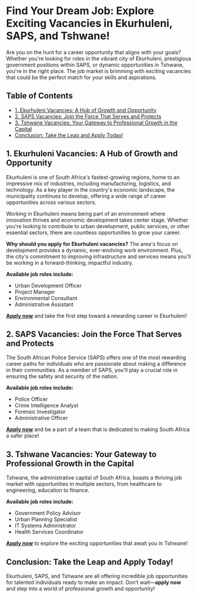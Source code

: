 # Find Your Dream Job: Explore Exciting Vacancies in Ekurhuleni, SAPS, and Tshwane!

Are you on the hunt for a career opportunity that aligns with your goals? Whether you're looking for roles in the vibrant city of Ekurhuleni, prestigious government positions within SAPS, or dynamic opportunities in Tshwane, you're in the right place. The job market is brimming with exciting vacancies that could be the perfect match for your skills and aspirations.

## Table of Contents
- [1. Ekurhuleni Vacancies: A Hub of Growth and Opportunity](#1-ekurhuleni-vacancies-a-hub-of-growth-and-opportunity)
- [2. SAPS Vacancies: Join the Force That Serves and Protects](#2-saps-vacancies-join-the-force-that-serves-and-protects)
- [3. Tshwane Vacancies: Your Gateway to Professional Growth in the Capital](#3-tshwane-vacancies-your-gateway-to-professional-growth-in-the-capital)
- [Conclusion: Take the Leap and Apply Today!](#conclusion-take-the-leap-and-apply-today)

## 1. Ekurhuleni Vacancies: A Hub of Growth and Opportunity
Ekurhuleni is one of South Africa's fastest-growing regions, home to an impressive mix of industries, including manufacturing, logistics, and technology. As a key player in the country's economic landscape, the municipality continues to develop, offering a wide range of career opportunities across various sectors.

Working in Ekurhuleni means being part of an environment where innovation thrives and economic development takes center stage. Whether you're looking to contribute to urban development, public services, or other essential sectors, there are countless opportunities to grow your career.

**Why should you apply for Ekurhuleni vacancies?** The area's focus on development provides a dynamic, ever-evolving work environment. Plus, the city's commitment to improving infrastructure and services means you'll be working in a forward-thinking, impactful industry.

**Available job roles include:**
- Urban Development Officer
- Project Manager
- Environmental Consultant
- Administrative Assistant

**[Apply now](https://vacanciesonlineapplication.com/job/www-ekurhuleni-gov-za-vacancies/)** and take the first step toward a rewarding career in Ekurhuleni!

## 2. SAPS Vacancies: Join the Force That Serves and Protects
The South African Police Service (SAPS) offers one of the most rewarding career paths for individuals who are passionate about making a difference in their communities. As a member of SAPS, you'll play a crucial role in ensuring the safety and security of the nation.

**Available job roles include:**
- Police Officer
- Crime Intelligence Analyst
- Forensic Investigator
- Administrative Officer

**[Apply now](https://vacanciesonlineapplication.com/job/www-saps-gov-za-vacancies/)** and be a part of a team that is dedicated to making South Africa a safer place!

## 3. Tshwane Vacancies: Your Gateway to Professional Growth in the Capital
Tshwane, the administrative capital of South Africa, boasts a thriving job market with opportunities in multiple sectors, from healthcare to engineering, education to finance.

**Available job roles include:**
- Government Policy Advisor
- Urban Planning Specialist
- IT Systems Administrator
- Health Services Coordinator

**[Apply now](https://vacanciesonlineapplication.com/job/www-tshwane-gov-za/)** to explore the exciting opportunities that await you in Tshwane!

## Conclusion: Take the Leap and Apply Today!
Ekurhuleni, SAPS, and Tshwane are all offering incredible job opportunities for talented individuals ready to make an impact. Don’t wait—**apply now** and step into a world of professional growth and opportunity!
